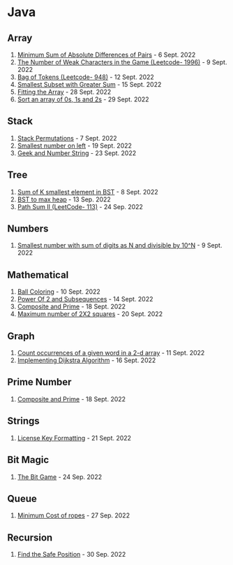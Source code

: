 # Java

## Array

1. [Minimum Sum of Absolute Differences of Pairs](Array/Minimum%20Sum%20of%20Absolute%20Differences%20of%20Pairs.java)  - 6 Sept. 2022
2. [The Number of Weak Characters in the Game (Leetcode- 1996)](Array/The%20Number%20of%20Weak%20Characters%20in%20the%20Game.java) - 9 Sept. 2022
3. [Bag of Tokens (Leetcode- 948)](Array/Bag%20of%20Tokens(L%20948).java)   - 12 Sept. 2022
4. [Smallest Subset with Greater Sum](Array/Smallest%20Subset%20with%20Greater%20Sum.java)   -  15 Sept. 2022
5. [Fitting the Array](Array/Fitting%20the%20array.java)  -  28 Sept. 2022
6. [Sort an array of 0s, 1s and 2s](Array/Sort%20an%20array%20of%200s%2C%201s%20and%202s.java)    -   29 Sept. 2022



## Stack
1. [Stack Permutations](Stack/Stack%20Permutations.Java)   - 7 Sept. 2022
2. [Smallest number on left](Stack/Smallest%20number%20on%20left.java)   -  19 Sept. 2022
3. [Geek and Number String](Stack/Geek%20and%20Number%20String.java)  -  23 Sept. 2022


## Tree
1. [Sum of K smallest element in BST](Tree/Sum%20of%20K%20smallest%20element%20in%20BST.java)  -  8 Sept. 2022
2. [BST to max heap](Tree/BST%20to%20max%20heap.java)  -  13 Sep. 2022
3. [Path Sum II (LeetCode- 113)](Tree/Path%20Sum%20II.java)  -  24 Sep. 2022

## Numbers
1. [Smallest number with sum of digits as N and divisible by 10^N](Numbers/Smallest%20number%20with%20sum%20of%20digits%20as%20N%20and%20divisible%20by%2010%5EN.java)  - 9 Sept. 2022

## Mathematical
1. [Ball Coloring](Mathematical/Ball%20Coloring.java)   - 10 Sept. 2022
2. [Power Of 2 and Subsequences](Mathematical/Power%20Of%202%20and%20Subsequences.java)    -  14 Sept. 2022
3. [Composite and Prime](Mathematical/Composite%20and%20Prime.java)   - 18 Sept. 2022
4. [Maximum number of 2X2 squares](https://github.com/Ishantgarg-web/DailyCodingProblems/blob/main/Java/Mathematical/Maximum%20number%20of%202X2%20squares.java)   - 20 Sept. 2022

## Graph
1. [Count occurrences of a given word in a 2-d array](Graph/Count%20occurrences%20of%20a%20given%20word%20in%20a%202-d%20array.java)  -  11 Sept. 2022
2. [Implementing Dijkstra Algorithm](Graph/Implementing%20Dijkstra%20Algorithm.java)   - 16 Sept. 2022


## Prime Number
1. [Composite and Prime](Prime%20Number/Composite%20and%20Prime.java)   - 18 Sept. 2022

## Strings
1. [License Key Formatting](Strings/License%20Key%20Formatting.java)  - 21 Sept. 2022


## Bit Magic
1. [The Bit Game](Bit%20Magic/The%20Bit%20Game.java)   -  24 Sep. 2022


## Queue
1. [Minimum Cost of ropes](Queue/Minimum%20Cost%20of%20ropes.java)  -  27 Sep. 2022


## Recursion
1. [Find the Safe Position](Recursion/Find%20the%20Safe%20Position.java)  -  30 Sep. 2022
